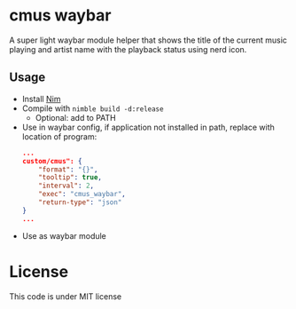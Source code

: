 # cmus waybar

A super light waybar module helper that shows the title of the current music playing and artist name with the playback status using nerd icon.

## Usage

- Install [Nim](https://nim-lang.org)
- Compile with `nimble build -d:release`
  - Optional: add to PATH
- Use in waybar config, if application not installed in path, replace with location of program:
  ```json
  ...
  custom/cmus": {
      "format": "{}",
      "tooltip": true,
      "interval": 2,
      "exec": "cmus_waybar",
      "return-type": "json"
  }
  ...
  ```
- Use as waybar module

# License

This code is under MIT license
